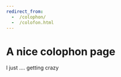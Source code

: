 ```yaml
---
redirect_from:
  -  /colophon/
  -  /colofon.html
---
```


# A nice colophon page

I just .... getting crazy
